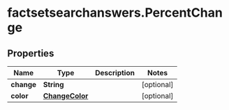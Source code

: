 # factsetsearchanswers.PercentChange

## Properties

Name | Type | Description | Notes
------------ | ------------- | ------------- | -------------
**change** | **String** |  | [optional] 
**color** | [**ChangeColor**](ChangeColor.md) |  | [optional] 


